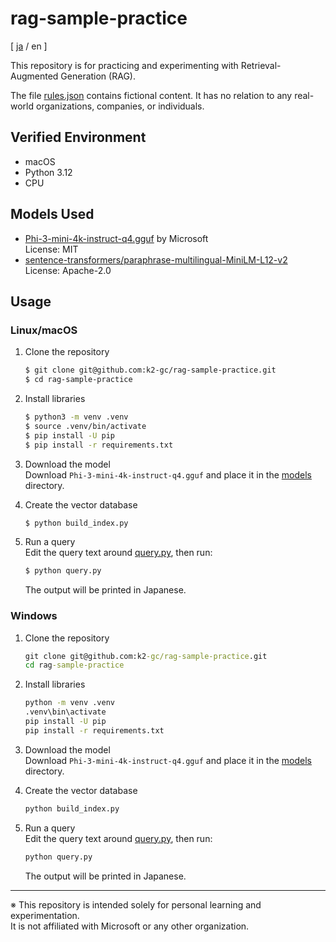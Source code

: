 # rag-sample-practice


\[ [ja](./README.md) / en \]

This repository is for practicing and experimenting with Retrieval-Augmented Generation (RAG).

The file [rules.json](./data/rules.json) contains fictional content. It has no relation to any real-world organizations, companies, or individuals.

## Verified Environment

* macOS
* Python 3.12
* CPU

## Models Used

* [Phi-3-mini-4k-instruct-q4.gguf](https://huggingface.co/microsoft/Phi-3-mini-4k-instruct-gguf) by Microsoft  
  License: MIT
* [sentence-transformers/paraphrase-multilingual-MiniLM-L12-v2](https://huggingface.co/sentence-transformers/paraphrase-multilingual-MiniLM-L12-v2)  
  License: Apache-2.0

## Usage
### Linux/macOS

1. Clone the repository
    ```bash
    $ git clone git@github.com:k2-gc/rag-sample-practice.git
    $ cd rag-sample-practice
    ```
1. Install libraries
    ```bash
    $ python3 -m venv .venv
    $ source .venv/bin/activate
    $ pip install -U pip
    $ pip install -r requirements.txt
    ```
1. Download the model  
   Download `Phi-3-mini-4k-instruct-q4.gguf` and place it in the [models](./models/) directory.
1. Create the vector database
    ```bash
    $ python build_index.py
    ```

1. Run a query  
    Edit the query text around [query.py](./query.py#L34), then run:
    ```bash
    $ python query.py
    ```
    The output will be printed in Japanese.

### Windows

1. Clone the repository
    ```cmd
    git clone git@github.com:k2-gc/rag-sample-practice.git
    cd rag-sample-practice
    ```
1. Install libraries
    ```cmd
    python -m venv .venv
    .venv\bin\activate
    pip install -U pip
    pip install -r requirements.txt
    ```
1. Download the model  
   Download `Phi-3-mini-4k-instruct-q4.gguf` and place it in the [models](./models/) directory.
1. Create the vector database
    ```cmd
    python build_index.py
    ```

1. Run a query  
    Edit the query text around [query.py](./query.py#L34), then run:
    ```cmd
    python query.py
    ```
    The output will be printed in Japanese.

---

※ This repository is intended solely for personal learning and experimentation.  
It is not affiliated with Microsoft or any other organization.